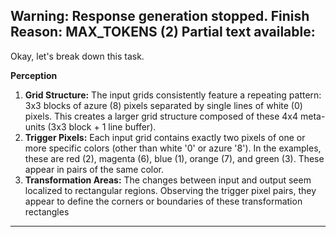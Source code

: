 Warning: Response generation stopped. Finish Reason: MAX_TOKENS (2)
Partial text available:
---
Okay, let's break down this task.

**Perception**

1.  **Grid Structure:** The input grids consistently feature a repeating pattern: 3x3 blocks of azure (8) pixels separated by single lines of white (0) pixels. This creates a larger grid structure composed of these 4x4 meta-units (3x3 block + 1 line buffer).
2.  **Trigger Pixels:** Each input grid contains exactly two pixels of one or more specific colors (other than white '0' or azure '8'). In the examples, these are red (2), magenta (6), blue (1), orange (7), and green (3). These appear in pairs of the same color.
3.  **Transformation Areas:** The changes between input and output seem localized to rectangular regions. Observing the trigger pixel pairs, they appear to define the corners or boundaries of these transformation rectangles
---
